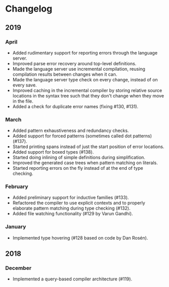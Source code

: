 # Changelog

## 2019

### April
- Added rudimentary support for reporting errors through the language server.
- Improved parse error recovery around top-level definitions.
- Made the language server use incremental compilation, reusing compilation results between changes when it can.
- Made the language server type check on every change, instead of on every save.
- Improved caching in the incremental compiler by storing relative source locations in the syntax tree such that they don't change when they move in the file.
- Added a check for duplicate error names (fixing #130, #131).

### March
- Added pattern exhaustiveness and redundancy checks.
- Added support for forced patterns (sometimes called dot patterns) (#137).
- Started printing spans instead of just the start position of error locations.
- Added support for boxed types (#138).
- Started doing inlining of simple definitions during simplification.
- Improved the generated case trees when pattern matching on literals.
- Started reporting errors on the fly instead of at the end of type checking.

### February
- Added preliminary support for inductive families (#133).
- Refactored the compiler to use explicit contexts and to properly elaborate pattern matching during type checking (#132).
- Added file watching functionality (#129 by Varun Gandhi).

### January
- Implemented type hovering (#128 based on code by Dan Rosén).

## 2018

### December
- Implemented a query-based compiler architecture (#119).
